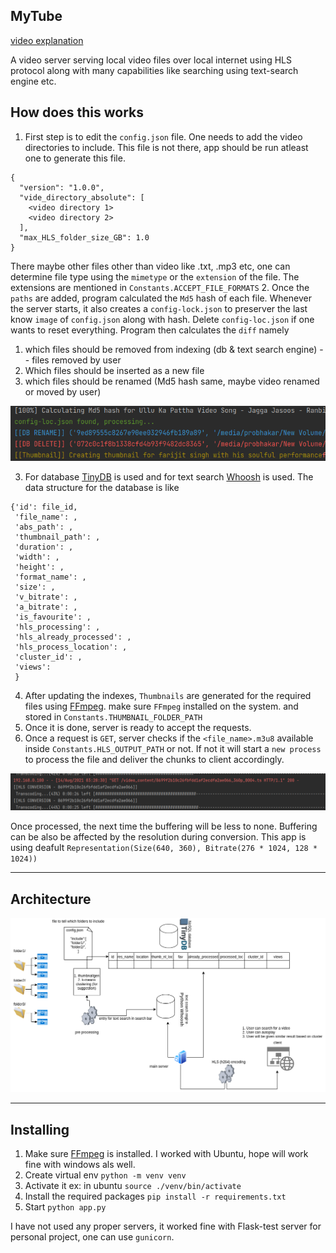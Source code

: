 ## MyTube

[video explanation](https://www.youtube.com/watch?v=yWijPZ3OrEA&t)

A video server serving local video files over local internet using HLS protocol along with many capabilities like searching using text-search engine etc.

## How does this works
1. First step is to edit the `config.json` file. One needs to add the video directories to include. This file is not there, app should be run atleast one to generate this file.
```
{
  "version": "1.0.0",
  "vide_directory_absolute": [
    <video directory 1>
    <video directory 2>
  ],
  "max_HLS_folder_size_GB": 1.0
}
```
There maybe other files other than video like .txt, .mp3 etc, one can determine file type using the `mimetype` or the `extension` of the file. The extensions are mentioned in `Constants.ACCEPT_FILE_FORMATS`
2. Once the `paths` are added, program calculated the `Md5` hash of each file. Whenever the server starts, it also creates a `config-lock.json` to preserver the last know `image` of `config.json` along with hash.
Delete `config-loc.json` if one wants to reset everything.
Program then calculates the `diff` namely 

   1. which files should be removed from indexing (db & text search engine) -- files removed by user
   2. Which files should be inserted as a new file
   3. which files should be renamed (Md5 hash same, maybe video renamed or moved by user)

![hashing](sample_images/Screenshot%20from%202021-08-14%2003-19-45.png)

3. For database [TinyDB](https://tinydb.readthedocs.io/en/latest/index.html) is used and for text search [Whoosh](https://whoosh.readthedocs.io/en/latest/intro.html) is used. The data structure for the database is like
```
{'id': file_id,
 'file_name': ,
 'abs_path': ,
 'thumbnail_path': ,
 'duration': ,
 'width': ,
 'height': ,
 'format_name': ,
 'size': ,
 'v_bitrate': ,
 'a_bitrate': ,
 'is_favourite': ,
 'hls_processing': ,
 'hls_already_processed': ,
 'hls_process_location': ,
 'cluster_id': ,
 'views': 
 }
```
4. After updating the indexes, `Thumbnails` are generated for the required files using [FFmpeg](https://ffmpeg.org/download.html). make sure `FFmpeg` installed on the system. and stored in `Constants.THUMBNAIL_FOLDER_PATH`
5. Once it is done, server is ready to accept the requests.
6. Once a request is `GET`, server checks if the `<file_name>.m3u8` available inside `Constants.HLS_OUTPUT_PATH` or not.
If not it will start a `new process` to process the file and deliver the chunks to client accordingly.

![hls process](sample_images/Screenshot%20from%202021-08-14%2003-28-38.png)

Once processed, the next time the buffering will be less to none. Buffering can be also be affected by the resolution during conversion. This app is using deafult `Representation(Size(640, 360), Bitrate(276 * 1024, 128 * 1024))`

---
## Architecture
![diagram](sample_images/diagram.png)

---

## Installing
1. Make sure [FFmpeg](https://ffmpeg.org/download.html) is installed. I worked with Ubuntu, hope will work fine with windows als well.
2. Create virtual env `python -m venv venv`
3. Activate it ex: in ubuntu `source ./venv/bin/activate`
4. Install the required packages `pip install -r requirements.txt`
5. Start `python app.py`

I have not used any proper servers, it worked fine with Flask-test server for personal project, one can use `gunicorn`.
